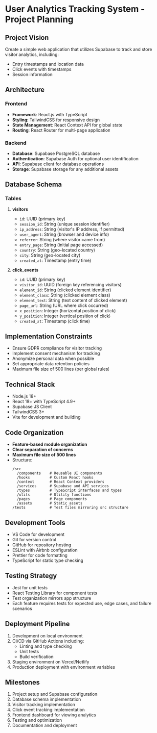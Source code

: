 # User Analytics Tracking System - Project Planning

## Project Vision
Create a simple web application that utilizes Supabase to track and store visitor analytics, including:
- Entry timestamps and location data
- Click events with timestamps
- Session information

## Architecture

### Frontend
- **Framework**: React.js with TypeScript
- **Styling**: TailwindCSS for responsive design
- **State Management**: React Context API for global state
- **Routing**: React Router for multi-page application

### Backend
- **Database**: Supabase PostgreSQL database
- **Authentication**: Supabase Auth for optional user identification
- **API**: Supabase client for database operations
- **Storage**: Supabase storage for any additional assets

## Database Schema

### Tables
1. **visitors**
   - `id`: UUID (primary key)
   - `session_id`: String (unique session identifier)
   - `ip_address`: String (visitor's IP address, if permitted)
   - `user_agent`: String (browser and device info)
   - `referrer`: String (where visitor came from)
   - `entry_page`: String (initial page accessed)
   - `country`: String (geo-located country)
   - `city`: String (geo-located city)
   - `created_at`: Timestamp (entry time)

2. **click_events**
   - `id`: UUID (primary key)
   - `visitor_id`: UUID (foreign key referencing visitors)
   - `element_id`: String (clicked element identifier)
   - `element_class`: String (clicked element class)
   - `element_text`: String (text content of clicked element)
   - `page_url`: String (URL where click occurred)
   - `x_position`: Integer (horizontal position of click)
   - `y_position`: Integer (vertical position of click)
   - `created_at`: Timestamp (click time)

## Implementation Constraints
- Ensure GDPR compliance for visitor tracking
- Implement consent mechanism for tracking
- Anonymize personal data when possible
- Set appropriate data retention policies
- Maximum file size of 500 lines (per global rules)

## Technical Stack
- Node.js 18+
- React 18+ with TypeScript 4.9+
- Supabase JS Client
- TailwindCSS 3+
- Vite for development and building

## Code Organization
- **Feature-based module organization**
- **Clear separation of concerns**
- **Maximum file size of 500 lines**
- Structure:
  ```
  /src
    /components    # Reusable UI components
    /hooks         # Custom React hooks
    /context       # React Context providers
    /services      # Supabase and API services
    /types         # TypeScript interfaces and types
    /utils         # Utility functions
    /pages         # Page components
    /assets        # Static assets
  /tests           # Test files mirroring src structure
  ```

## Development Tools
- VS Code for development
- Git for version control
- GitHub for repository hosting
- ESLint with Airbnb configuration
- Prettier for code formatting
- TypeScript for static type checking

## Testing Strategy
- Jest for unit tests
- React Testing Library for component tests
- Test organization mirrors app structure
- Each feature requires tests for expected use, edge cases, and failure scenarios

## Deployment Pipeline
1. Development on local environment
2. CI/CD via GitHub Actions including:
   - Linting and type checking
   - Unit tests
   - Build verification
3. Staging environment on Vercel/Netlify
4. Production deployment with environment variables

## Milestones
1. Project setup and Supabase configuration
2. Database schema implementation
3. Visitor tracking implementation
4. Click event tracking implementation
5. Frontend dashboard for viewing analytics
6. Testing and optimization
7. Documentation and deployment
